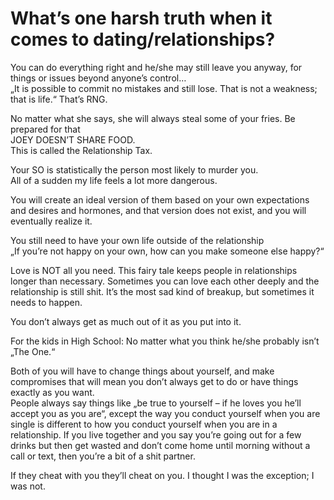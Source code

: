 # What’s one harsh truth when it comes to dating/relationships?

You can do everything right and he/she may still leave you anyway, for things or issues beyond anyone’s control…  
„It is possible to commit no mistakes and still lose. That is not a weakness; that is life.“ That’s RNG.

No matter what she says, she will always steal some of your fries. Be prepared for that  
JOEY DOESN’T SHARE FOOD.  
This is called the Relationship Tax.

Your SO is statistically the person most likely to murder you.  
All of a sudden my life feels a lot more dangerous.

You will create an ideal version of them based on your own expectations and desires and hormones, and that version does not exist, and you will eventually realize it.

You still need to have your own life outside of the relationship  
„If you’re not happy on your own, how can you make someone else happy?“

Love is NOT all you need. This fairy tale keeps people in relationships longer than necessary. Sometimes you can love each other deeply and the relationship is still shit. It’s the most sad kind of breakup, but sometimes it needs to happen.

You don’t always get as much out of it as you put into it.

For the kids in High School: No matter what you think he/she probably isn’t „The One.“

Both of you will have to change things about yourself, and make compromises that will mean you don’t always get to do or have things exactly as you want.  
People always say things like „be true to yourself – if he loves you he’ll accept you as you are“, except the way you conduct yourself when you are single is different to how you conduct yourself when you are in a relationship. If you live together and you say you’re going out for a few drinks but then get wasted and don’t come home until morning without a call or text, then you’re a bit of a shit partner.

If they cheat with you they’ll cheat on you. I thought I was the exception; I was not.

